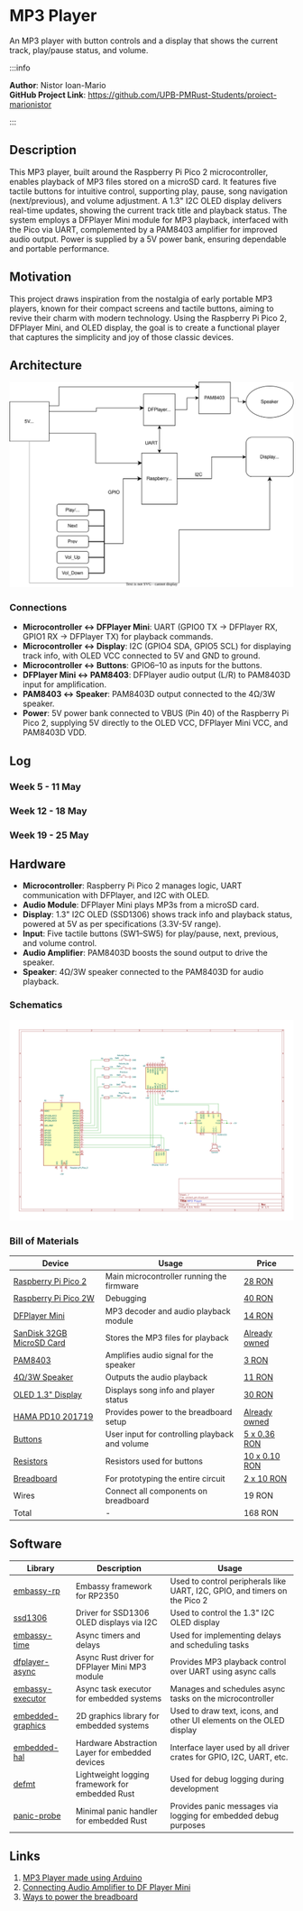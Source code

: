 # MP3 Player
An MP3 player with button controls and a display that shows the current track, play/pause status, and volume.

:::info 

**Author**: Nistor Ioan-Mario \
**GitHub Project Link**: https://github.com/UPB-PMRust-Students/proiect-marionistor

:::

## Description

This MP3 player, built around the Raspberry Pi Pico 2 microcontroller, enables playback of MP3 files stored on a microSD card. It features five tactile buttons for intuitive control, supporting play, pause, song navigation (next/previous), and volume adjustment. A 1.3" I2C OLED display delivers real-time updates, showing the current track title and playback status. The system employs a DFPlayer Mini module for MP3 playback, interfaced with the Pico via UART, complemented by a PAM8403 amplifier for improved audio output. Power is supplied by a 5V power bank, ensuring dependable and portable performance.

## Motivation

This project draws inspiration from the nostalgia of early portable MP3 players, known for their compact screens and tactile buttons, aiming to revive their charm with modern technology. Using the Raspberry Pi Pico 2, DFPlayer Mini, and OLED display, the goal is to create a functional player that captures the simplicity and joy of those classic devices.

## Architecture 

![Diagram](mp3_player.svg)

### Connections
- **Microcontroller ↔ DFPlayer Mini**: UART (GPIO0 TX → DFPlayer RX, GPIO1 RX → DFPlayer TX) for playback commands.
- **Microcontroller ↔ Display**: I2C (GPIO4 SDA, GPIO5 SCL) for displaying track info, with OLED VCC connected to 5V and GND to ground.
- **Microcontroller ↔ Buttons**: GPIO6–10 as inputs for the buttons.
- **DFPlayer Mini ↔ PAM8403**: DFPlayer audio output (L/R) to PAM8403D input for amplification.
- **PAM8403 ↔ Speaker**: PAM8403D output connected to the 4Ω/3W speaker.
- **Power**: 5V power bank connected to VBUS (Pin 40) of the Raspberry Pi Pico 2, supplying 5V directly to the OLED VCC, DFPlayer Mini VCC, and PAM8403D VDD.

## Log

<!-- write your progress here every week -->

### Week 5 - 11 May

### Week 12 - 18 May

### Week 19 - 25 May

## Hardware

- **Microcontroller**: Raspberry Pi Pico 2 manages logic, UART communication with DFPlayer, and I2C with OLED.
- **Audio Module**: DFPlayer Mini plays MP3s from a microSD card.
- **Display**: 1.3" I2C OLED (SSD1306) shows track info and playback status, powered at 5V as per specifications (3.3V-5V range).
- **Input**: Five tactile buttons (SW1–SW5) for play/pause, next, previous, and volume control.
- **Audio Amplifier**: PAM8403D boosts the sound output to drive the speaker.
- **Speaker**: 4Ω/3W speaker connected to the PAM8403D for audio playback.

### Schematics

![Schematic](proiect_pm.svg)

### Bill of Materials

<!-- Fill out this table with all the hardware components that you might need.

The format is 
```
| [Device](link://to/device) | This is used ... | [price](link://to/store) |

```

-->

| Device | Usage | Price |
|--------|--------|-------|
| [Raspberry Pi Pico 2](https://www.raspberrypi.com/documentation/microcontrollers/raspberry-pi-pico.html) | Main microcontroller running the firmware | [28 RON](https://www.optimusdigital.ro/ro/placi-raspberry-pi/13266-raspberry-pi-pico-2.html) |
| [Raspberry Pi Pico 2W](https://www.raspberrypi.com/documentation/microcontrollers/raspberry-pi-pico.html) | Debugging | [40 RON](https://www.optimusdigital.ro/ro/placi-raspberry-pi/13327-raspberry-pi-pico-2-w.html) |
| [DFPlayer Mini](https://wiki.dfrobot.com/DFPlayer_Mini_SKU_DFR0299) | MP3 decoder and audio playback module | [14 RON](https://www.optimusdigital.ro/ro/audio/1484-modul-mp3-player-in-miniatura-dfplayer-mini.html) |
| [SanDisk 32GB MicroSD Card](https://documents.westerndigital.com/content/dam/doc-library/en_us/assets/public/sandisk/product/memory-cards/ultra-uhs-i-microsd/data-sheet-ultra-uhs-i-microsd.pdf) | Stores the MP3 files for playback | [Already owned](https://www.around.ro/card-de-memorie-microsd-sandisk-32gb-adaptor-sd-class-4-40414) |
| [PAM8403](https://www.elecrow.com/download/PAM8403-datasheet.pdf) | Amplifies audio signal for the speaker | [3 RON](https://www.optimusdigital.ro/ro/audio-amplificatoare-audio/614-modul-mini-amplificator-pam8403-in-clasa-d-stereo-3-w.html) |
| [4Ω/3W Speaker](https://docs.rs-online.com/6abb/A700000011931840.pdf) | Outputs the audio playback | [11 RON](https://tehnoelectric.ro/difuzoare/1307-12159-difuzor-50x18mm-4-3w.html) |
| [OLED 1.3" Display](https://cdn.awsli.com.br/945/945993/arquivos/1.3inch_IIC_OLED_Module_MC130GX&MC130VX_User_Manual_EN.pdf) | Displays song info and player status | [30 RON](https://www.electrospot.ro/display-oled-13-alb-128x64) |
| [HAMA PD10 201719](https://altex.ro/baterie-externa-hama-pd10-201719-20000mah-2xusb-c-1xusb-a-gri/cpd/AIS201719/) | Provides power to the breadboard setup | [Already owned](https://altex.ro/baterie-externa-hama-pd10-201719-20000mah-2xusb-c-1xusb-a-gri/cpd/AIS201719/) |
| [Buttons](https://www.farnell.com/datasheets/2343587.pdf) | User input for controlling playback and volume | [5 x 0.36 RON](https://www.optimusdigital.ro/ro/butoane-i-comutatoare/1119-buton-6x6x6.html) |
| [Resistors](https://www.farnell.com/datasheets/3111754.pdf) | Resistors used for buttons | [10 x 0.10 RON](https://www.optimusdigital.ro/ro/componente-electronice-rezistoare/853-rezistor-025w-51k.html) |
| [Breadboard](https://www.busboard.com/documents/datasheets/BPS-DAT-(BB830)-Datasheet.pdf) | For prototyping the entire circuit | [2 x 10 RON](https://www.optimusdigital.ro/ro/prototipare-breadboard-uri/8-breadboard-830-points.html) |
| Wires | Connect all components on breadboard | 19 RON |
| Total | - | 168 RON |

## Software

| Library | Description | Usage |
|---------|-------------|-------|
| [embassy-rp](https://crates.io/crates/embassy-rp) | Embassy framework for RP2350 | Used to control peripherals like UART, I2C, GPIO, and timers on the Pico 2 |
| [ssd1306](https://github.com/rust-embedded-community/ssd1306) | Driver for SSD1306 OLED displays via I2C | Used to control the 1.3" I2C OLED display |
| [embassy-time](https://crates.io/crates/embassy-time) | Async timers and delays | Used for implementing delays and scheduling tasks |
| [dfplayer-async](https://github.com/1-rafael-1/dfplayer-async/) | Async Rust driver for DFPlayer Mini MP3 module | Provides MP3 playback control over UART using async calls |
| [embassy-executor](https://crates.io/crates/embassy-executor) | Async task executor for embedded systems | Manages and schedules async tasks on the microcontroller |
| [embedded-graphics](https://github.com/embedded-graphics/embedded-graphics) | 2D graphics library for embedded systems | Used to draw text, icons, and other UI elements on the OLED display |
| [embedded-hal](https://github.com/rust-embedded/embedded-hal) | Hardware Abstraction Layer for embedded devices | Interface layer used by all driver crates for GPIO, I2C, UART, etc. |
| [defmt](https://github.com/knurling-rs/defmt) | Lightweight logging framework for embedded Rust | Used for debug logging during development |
| [panic-probe](https://crates.io/crates/panic-probe) | Minimal panic handler for embedded Rust | Provides panic messages via logging for embedded debug purposes |

## Links

<!-- Add a few links that inspired you and that you think you will use for your project -->

1. [ MP3 Player made using Arduino ](https://www.electronics-lab.com/project/mp3-player-using-arduino-dfplayer-mini/)
2. [ Connecting Audio Amplifier to DF Player Mini ](https://www.youtube.com/watch?v=eYF1Fa0uTDU&list=WL)
2. [ Ways to power the breadboard ](https://www.zabeducation.com/project/physics/breadboardPowerSupplies.html)